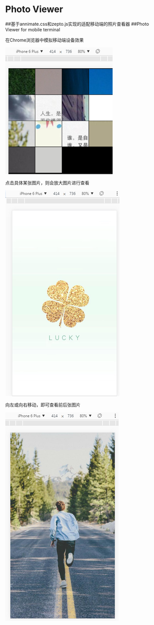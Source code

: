 # Photo Viewer
##基于annimate.css和zepto.js实现的适配移动端的照片查看器
##Photo Viewer for mobile terminal



在Chrome浏览器中模拟移动端设备效果

![](https://github.com/xiwangzhigu/Photo-Viewer/blob/master/%E7%A7%BB%E5%8A%A8%E7%AB%AF%E7%9B%B8%E5%86%8C/main.png)

点击具体某张图片，则会放大图片进行查看

![](https://github.com/xiwangzhigu/Photo-Viewer/blob/master/%E7%A7%BB%E5%8A%A8%E7%AB%AF%E7%9B%B8%E5%86%8C/lucky.png)

向左或向右移动，即可查看前后张图片

![](https://github.com/xiwangzhigu/Photo-Viewer/blob/master/%E7%A7%BB%E5%8A%A8%E7%AB%AF%E7%9B%B8%E5%86%8C/run.png)